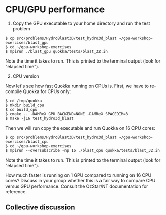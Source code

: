 # CPU/GPU performance

1. Copy the GPU executable to your home directory and run the test problem
```
$ cp src/problems/HydroBlast3D/test_hydro3d_blast ~/gpu-workshop-exercises/blast_gpu
$ cd ~/gpu-workshop-exercises
$ mpirun ./blast_gpu quokka/tests/blast_32.in
```
Note the time it takes to run. This is printed to the terminal output (look for "elapsed time").

2. CPU version

Now let's see how fast Quokka running on CPUs is. First, we have to re-compile Quokka for CPUs only:

```
$ cd /tmp/quokka
$ mkdir build_cpu
$ cd build_cpu
$ cmake .. -DAMReX_GPU_BACKEND=NONE -DAMReX_SPACEDIM=3
$ make -j16 test_hydro3d_blast
```

Then we will run copy the executable and run Quokka on 16 CPU cores:
```
$ cp src/problems/HydroBlast3D/test_hydro3d_blast ~/gpu-workshop-exercises/blast_cpu
$ cd ~/gpu-workshop-exercises
$ mpirun --oversubscribe -np 16 ./blast_cpu quokka/tests/blast_32.in
```

Note the time it takes to run. This is printed to the terminal output (look for "elapsed time").

How much faster is running on 1 GPU compared to running on 16 CPU cores?
Discuss in your group whether this is a fair way to compare CPU versus GPU performance. Consult the OzStar/NT documentation for reference.

## Collective discussion
